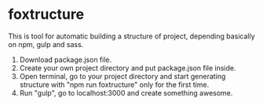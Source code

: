# foxtructure
This is tool for automatic building a structure of project, depending basically on npm, gulp and sass.

1. Download package.json file.
2. Create your own project directory and put package.json file inside.
3. Open terminal, go to your project directory and start generating structure with "npm run foxtructure" only for the first time.
4. Run "gulp", go to localhost:3000 and create something awesome.